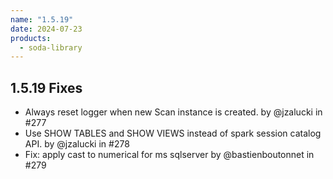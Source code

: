 ```yaml
---
name: "1.5.19"
date: 2024-07-23
products:
  - soda-library
---
```


## 1.5.19 Fixes

* Always reset logger when new Scan instance is created. by @jzalucki in #277
* Use SHOW TABLES and SHOW VIEWS instead of spark session catalog API. by @jzalucki in #278
* Fix: apply cast to numerical for ms sqlserver by @bastienboutonnet in #279
